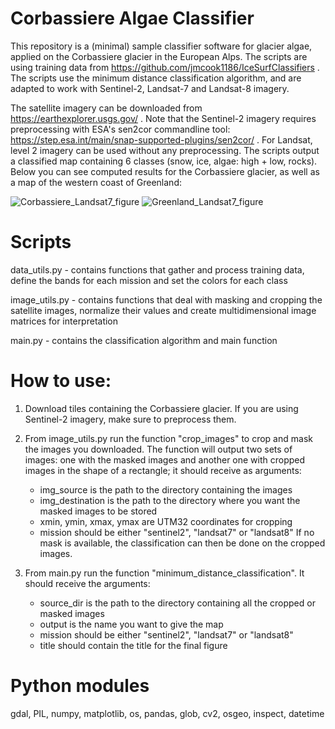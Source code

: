 # Corbassiere Algae Classifier

This repository is a (minimal) sample classifier software for glacier algae, applied on the Corbassiere glacier in the European Alps. The scripts are using training data from https://github.com/jmcook1186/IceSurfClassifiers . The scripts use the minimum distance classification algorithm, and are adapted to work with Sentinel-2, Landsat-7 and Landsat-8 imagery. 

The satellite imagery can be downloaded from https://earthexplorer.usgs.gov/ . Note that the Sentinel-2 imagery requires preprocessing with ESA's sen2cor commandline tool: https://step.esa.int/main/snap-supported-plugins/sen2cor/ . For Landsat, level 2 imagery can be used without any preprocessing.
The scripts output a classified map containing 6 classes (snow, ice, algae: high + low, rocks). Below you can see computed results for the Corbassiere glacier, as well as a map of the western coast of Greenland:

![Corbassiere_Landsat7_figure](https://user-images.githubusercontent.com/83270197/127008339-43ec14cd-60f0-46ed-ab86-a7c335776998.png)
![Greenland_Landsat7_figure](https://user-images.githubusercontent.com/83270197/127008845-bd3935b4-a18f-44da-b159-bc03f4445004.png)


# Scripts

data_utils.py - contains functions that gather and process training data, define the bands for each mission and set the colors for each class

image_utils.py - contains functions that deal with masking and cropping the satellite images, normalize their values and create multidimensional image matrices for interpretation

main.py - contains the classification algorithm and main function


# How to use:

1. Download tiles containing the Corbassiere glacier. If you are using Sentinel-2 imagery, make sure to preprocess them.

2. From image_utils.py run the function "crop_images" to crop and mask the images you downloaded. The function will output two sets of images: one with the masked images and another one with cropped images in the shape of a rectangle; it should receive as arguments:
    - img_source is the path to the directory containing the images
    - img_destination is the path to the directory where you want the masked images to be stored
    - xmin, ymin, xmax, ymax are UTM32 coordinates for cropping
    - mission should be either "sentinel2", "landsat7" or "landsat8"
If no mask is available, the classification can then be done on the cropped images.

3. From main.py run the function "minimum_distance_classification". It should receive the arguments:
    - source_dir is the path to the directory containing all the cropped or masked images
    - output is the name you want to give the map
    - mission should be either "sentinel2", "landsat7" or "landsat8"
    - title should contain the title for the final figure 


# Python modules

gdal, PIL, numpy, matplotlib, os, pandas, glob, cv2, osgeo, inspect, datetime
